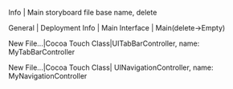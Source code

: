 
Info | Main storyboard file base name, delete

General | Deployment Info | Main Interface | Main(delete->Empty)

New File...|Cocoa Touch Class|UITabBarController, name: MyTabBarController

New File...|Cocoa Touch Class| UINavigationController, name: MyNavigationController